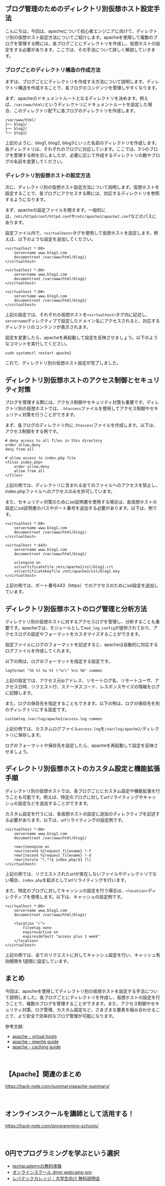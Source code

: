 <!--
title: 【apache】ディレクトリ別の仮想ホスト設定：複数のブログを管理
tags: apache,virtualhost
id: 
private: false
-->

## ブログ管理のためのディレクトリ別仮想ホスト設定手法

こんにちは。今回は、apacheについて初心者エンジニアに向けて、ディレクトリ別の仮想ホスト設定方法についてご紹介します。apacheを使用して複数のブログを管理する際には、各ブログごとにディレクトリを作成し、仮想ホストの設定をする必要があります。ここでは、その手法について詳しく解説していきます。

### ブログごとのディレクトリ構造の作成方法

まずは、ブログごとにディレクトリを作成する方法について説明します。ディレクトリ構造を作成することで、各ブログのコンテンツを管理しやすくなります。

まず、apacheのドキュメントルートとなるディレクトリを決めます。例えば、`/var/www/html/`というディレクトリにドキュメントルートを設定した場合、このディレクトリ配下に各ブログのディレクトリを作成します。

```
/var/www/html/
├── blog1/
├── blog2/
└── blog3/
```

上記のように、blog1, blog2, blog3といった名前のディレクトリを作成します。各ディレクトリは、それぞれのブログに対応しています。ここでは、3つのブログを管理する例を示しましたが、必要に応じて作成するディレクトリの数やブログの名前を変更してください。

### ディレクトリ別仮想ホストの設定方法

次に、ディレクトリ別の仮想ホスト設定方法について説明します。仮想ホストを設定することで、各ブログにアクセスする際には、対応するディレクトリを参照するようになります。

まず、apacheの設定ファイルを開きます。一般的には、`/etc/httpd/conf/httpd.conf`や`/etc/apache2/apache2.conf`などのパスにあります。

設定ファイル内で、`<virtualhost>`タグを使用して仮想ホストを設定します。例えば、以下のような設定を追加してください。

```
<virtualhost *:80>
    servername www.blog1.com
    documentroot /var/www/html/blog1/
</virtualhost>

<virtualhost *:80>
    servername www.blog2.com
    documentroot /var/www/html/blog2/
</virtualhost>

<virtualhost *:80>
    servername www.blog3.com
    documentroot /var/www/html/blog3/
</virtualhost>
```

上記の設定では、それぞれの仮想ホストを`<virtualhost>`タグ内に記述し、`servername`ディレクティブで設定したドメイン名にアクセスされると、対応するディレクトリのコンテンツが表示されます。

設定を変更したら、apacheを再起動して設定を反映させましょう。以下のようなコマンドを実行してください。

```
sudo systemctl restart apache2
```

これで、ディレクトリ別の仮想ホスト設定が完了しました。

## ディレクトリ別仮想ホストのアクセス制御とセキュリティ対策

ブログを管理する際には、アクセス制御やセキュリティ対策も重要です。ディレクトリ別の仮想ホストでは、`.htaccess`ファイルを使用してアクセス制御やセキュリティ対策を行うことができます。

まず、各ブログのディレクトリ内に`.htaccess`ファイルを作成します。以下は、アクセス制御をする例です。

```
# deny access to all files in this directory
order allow,deny
deny from all

# allow access to index.php file
<files index.php>
    order allow,deny
    allow from all
</files>
```

上記の例では、ディレクトリに含まれる全てのファイルへのアクセスを禁止し、index.phpファイルへのアクセスのみを許可しています。

また、セキュリティ対策のためにssl証明書を使用する場合は、各仮想ホストの設定にssl証明書のパスやポート番号を追加する必要があります。以下は、例です。

```
<virtualhost *:80>
    servername www.blog1.com
    documentroot /var/www/html/blog1/
</virtualhost>

<virtualhost *:443>
    servername www.blog1.com
    documentroot /var/www/html/blog1/
    
    sslengine on
    sslcertificatefile /etc/apache2/ssl/blog1.crt
    sslcertificatekeyfile /etc/apache2/ssl/blog1.key
</virtualhost>
```

上記の例では、ポート番号443（https）でのアクセスのためにssl設定を追加しています。

## ディレクトリ別仮想ホストのログ管理と分析方法

ディレクトリ別の仮想ホストに対するアクセスログを管理し、分析することも重要です。apacheでは、モジュールとして`mod_log_config`が提供されており、アクセスログの設定やフォーマットをカスタマイズすることができます。

設定ファイルにログのフォーマットを記述すると、apacheは自動的に対応するログファイルを作成してくれます。

以下の例は、ログのフォーマットを指定する設定です。

```
logformat "%h %l %u %t \"%r\" %>s %b" common
```

上記の設定では、アクセス元ipアドレス、リモートログ名、リモートユーザ、アクセス日時、リクエスト行、ステータスコード、レスポンスサイズの情報をログに記録します。

また、ログの保存先を指定することもできます。以下の例は、ログの保存先を別のディレクトリにする設定です。

```
customlog /var/log/apache2/access.log common
```

上記の例では、カスタムログファイル`access.log`を`/var/log/apache2/`ディレクトリに保存します。

ログのフォーマットや保存先を設定したら、apacheを再起動して設定を反映させましょう。

## ディレクトリ別仮想ホストのカスタム設定と機能拡張手順

ディレクトリ別の仮想ホストでは、各ブログごとにカスタム設定や機能拡張を行うことも可能です。例えば、特定のブログに対してurlリライティングやキャッシュの設定などを追加することができます。

カスタム設定を行うには、各仮想ホストの設定に追加のディレクティブを記述する必要があります。以下は、urlリライティングの設定例です。

```
<virtualhost *:80>
    servername www.blog1.com
    documentroot /var/www/html/blog1/
    
    rewriteengine on
    rewritecond %{request_filename} !-f
    rewritecond %{request_filename} !-d
    rewriterule ^(.*)$ index.php/$1 [l]
</virtualhost>
```

上記の例では、リクエストされたurlが実在しないファイルやディレクトリでない場合、`index.php`を起点としてurlリライティングを行います。

また、特定のブログに対してキャッシュの設定を行う場合は、`<location>`ディレクティブを使用します。以下は、キャッシュの設定例です。

```
<virtualhost *:80>
    servername www.blog1.com
    documentroot /var/www/html/blog1/
    
    <location "/">
        fileetag none
        expiresactive on
        expiresdefault "access plus 1 week"
    </location>
</virtualhost>
```

上記の例では、全てのリクエストに対してキャッシュ設定を行い、キャッシュ有効期限を1週間に設定しています。

## まとめ

今回は、apacheを使用してディレクトリ別の仮想ホストを設定する手法について説明しました。各ブログごとにディレクトリを作成し、仮想ホストの設定を行うことで、複数のブログを管理することができます。また、アクセス制御やセキュリティ対策、ログ管理、カスタム設定など、さまざまな要素を組み合わせることで、より安全で効率的なブログ管理が可能になります。

参考文献:
- [apache - virtual hosts](https://httpd.apache.org/docs/2.4/vhosts/)
- [apache - rewrite guide](https://httpd.apache.org/docs/current/rewrite/)
- [apache - caching guide](https://httpd.apache.org/docs/current/caching.html)

　

## 【Apache】関連のまとめ
https://hack-note.com/summary/apache-summary/

　

## オンラインスクールを講師として活用する！
https://hack-note.com/programming-schools/

　

## 0円でプログラミングを学ぶという選択
- [techacademyの無料体験](//af.moshimo.com/af/c/click?a_id=2612475&amp;p_id=1555&amp;pc_id=2816&amp;pl_id=22706&amp;url=https%3a%2f%2ftechacademy.jp%2fhtmlcss-trial%3futm_source%3dmoshimo%26utm_medium%3daffiliate%26utm_campaign%3dtextad)
- [オンラインスクール dmm webcamp pro](//af.moshimo.com/af/c/click?a_id=2612482&amp;p_id=1363&amp;pc_id=2297&amp;pl_id=39999&amp;guid=on)
- [レバテックカレッジ｜大学生向け 無料説明会](//af.moshimo.com/af/c/click?a_id=4071793&p_id=3198&pc_id=7488&pl_id=41848)


